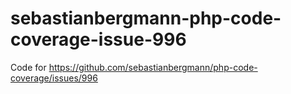 # sebastianbergmann-php-code-coverage-issue-996

Code for https://github.com/sebastianbergmann/php-code-coverage/issues/996
